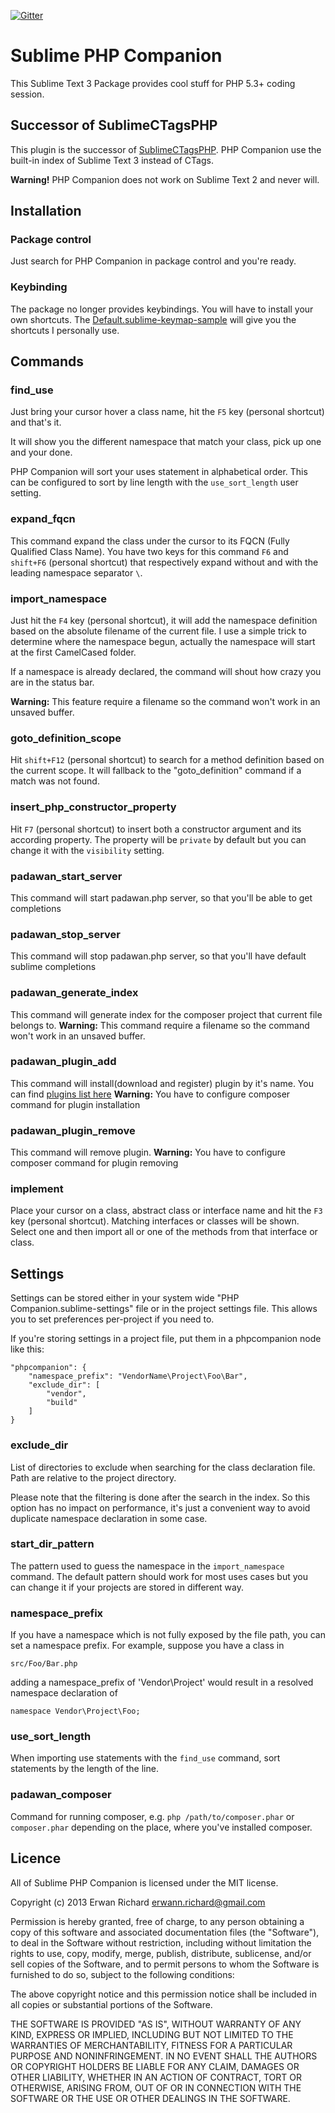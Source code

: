 [![Gitter](https://badges.gitter.im/erichard/SublimePHPCompanion.svg)](https://gitter.im/erichard/SublimePHPCompanion?utm_source=badge&utm_medium=badge&utm_campaign=pr-badge)

# Sublime PHP Companion

This Sublime Text 3 Package provides cool stuff for PHP 5.3+ coding session.

## Successor of SublimeCTagsPHP

This plugin is the successor of [SublimeCTagsPHP](https://github.com/erichard/SublimeCTagsPHP). PHP Companion use the built-in index of Sublime Text 3 instead of CTags.

**Warning!** PHP Companion does not work on Sublime Text 2 and never will.

## Installation

### Package control

Just search for PHP Companion in package control and you're ready.

### Keybinding

The package no longer provides keybindings. You will have to install your own shortcuts. The [Default.sublime-keymap-sample](/Default.sublime-keymap-sample) will give you the shortcuts I personally use.

## Commands

### find_use

Just bring your cursor hover a class name, hit the `F5` key (personal shortcut) and that's it.

It will show you the different namespace that match your class, pick up one and your done.

PHP Companion will sort your uses statement in alphabetical order. This can be
configured to sort by line length with the `use_sort_length` user setting.

### expand_fqcn

This command expand the class under the cursor to its FQCN (Fully Qualified Class Name).
You have two keys for this command `F6` and `shift+F6` (personal shortcut) that respectively expand
without and with the leading namespace separator `\`.

### import_namespace

Just hit the `F4` key (personal shortcut), it will add the namespace definition based on the absolute
filename of the current file. I use a simple trick to determine where the
namespace begun, actually the namespace will start at the first CamelCased
folder.

If a namespace is already declared, the command will shout how crazy you are in
the status bar.

**Warning:** This feature require a filename so the command won't work in an unsaved buffer.

### goto_definition_scope

Hit `shift+F12` (personal shortcut) to search for a method definition based on the current scope. It will fallback to
the "goto_definition" command if a match was not found.

### insert_php_constructor_property

Hit `F7` (personal shortcut) to insert both a constructor argument and its according property. The property will be `private` by default but you can change it with the `visibility` setting.

### padawan_start_server

This command will start padawan.php server, so that you'll be able to get completions

### padawan_stop_server

This command will stop padawan.php server, so that you'll have default sublime completions

### padawan_generate_index

This command will generate index for the composer project that current file belongs to.
**Warning:** This command require a filename so the command won't work in an unsaved buffer.

### padawan_plugin_add

This command will install(download and register) plugin by it's name.
You can find [plugins list here](
https://github.com/mkusher/padawan.php/wiki/Plugins-list)
**Warning:** You have to configure composer command for plugin installation

### padawan_plugin_remove

This command will remove plugin.
**Warning:** You have to configure composer command for plugin removing

### implement

Place your cursor on a class, abstract class or interface name and hit the `F3` key (personal shortcut). Matching interfaces or classes will be shown. Select one and then import all or one of the methods from that interface or class.

## Settings

Settings can be stored either in your system wide "PHP Companion.sublime-settings" file or in the project
settings file. This allows you to set preferences per-project if you need to.

If you're storing settings in a project file, put them in a phpcompanion node like this:

```
"phpcompanion": {
    "namespace_prefix": "VendorName\Project\Foo\Bar",
    "exclude_dir": [
        "vendor",
        "build"
    ]
}
```

### exclude_dir

List of directories to exclude when searching for the class declaration file.
Path are relative to the project directory.

Please note that the filtering is done after the search in the index. So this option has no impact on performance,
it's just a convenient way to avoid duplicate namespace declaration in some case.

### start_dir_pattern

The pattern used to guess the namespace in the `import_namespace` command.
The default pattern should work for most uses cases but you can change it if
your projects are stored in different way.

### namespace_prefix

If you have a namespace which is not fully exposed by the file path, you can set a namespace prefix. For example, suppose you have a class in

```
src/Foo/Bar.php
```

adding a namespace_prefix of 'Vendor\Project' would result in a resolved namespace declaration of

```
namespace Vendor\Project\Foo;
```

### use_sort_length

When importing use statements with the `find_use` command, sort statements by the length of the line.

### padawan_composer

Command for running composer, e.g. `php /path/to/composer.phar` or `composer.phar` depending
on the place, where you've installed composer.

## Licence

All of Sublime PHP Companion is licensed under the MIT license.

  Copyright (c) 2013 Erwan Richard <erwann.richard@gmail.com>

  Permission is hereby granted, free of charge, to any person obtaining a copy
  of this software and associated documentation files (the "Software"), to deal
  in the Software without restriction, including without limitation the rights
  to use, copy, modify, merge, publish, distribute, sublicense, and/or sell
  copies of the Software, and to permit persons to whom the Software is
  furnished to do so, subject to the following conditions:

  The above copyright notice and this permission notice shall be included in
  all copies or substantial portions of the Software.

  THE SOFTWARE IS PROVIDED "AS IS", WITHOUT WARRANTY OF ANY KIND, EXPRESS OR
  IMPLIED, INCLUDING BUT NOT LIMITED TO THE WARRANTIES OF MERCHANTABILITY,
  FITNESS FOR A PARTICULAR PURPOSE AND NONINFRINGEMENT. IN NO EVENT SHALL THE
  AUTHORS OR COPYRIGHT HOLDERS BE LIABLE FOR ANY CLAIM, DAMAGES OR OTHER
  LIABILITY, WHETHER IN AN ACTION OF CONTRACT, TORT OR OTHERWISE, ARISING FROM,
  OUT OF OR IN CONNECTION WITH THE SOFTWARE OR THE USE OR OTHER DEALINGS IN
  THE SOFTWARE.
